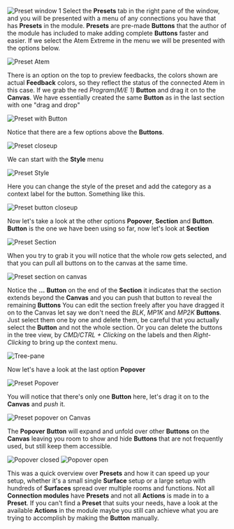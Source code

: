 
![Preset window 1](images/presets/preset_1.png 'Preset window 1')
Select the **Presets** tab in the right pane of the window, and you will be presented with a menu of any connections you have that has **Presets** in the module. **Presets** are pre-made **Buttons** that the author of the module has included to make adding complete **Buttons** faster and easier. If we select the Atem Extreme in the menu we will be presented with the options below.

![Preset Atem](<images/presets/preset_2.png> 'Preset Atem')

There is an option on the top to preview feedbacks, the colors shown are actual **Feedback** colors, so they reflect the status of the connected Atem in this case. If we grab the red *Program(M/E 1)* **Button** and drag it on to the **Canvas**. We have essentially created the same **Button** as in the last section with one "drag and drop"

![Preset with Button](images/presets/preset_3.png 'Preset with Button')

Notice that there are a few options above the **Buttons**.

![Preset closeup](images/presets/preset_closeup.png 'Preset closeup')

We can start with the **Style** menu

![Preset Style](images/presets/preset_closeup_2.png 'Preset style')

Here you can change the style of the preset and add the category as a context label for the button.
Something like this.

![Preset button closeup](images/presets/preset_button_closeup.png)

Now let's take a look at the other options **Popover**, **Section** and **Button**. **Button** is the one we have been using so far, now let's look at **Section**

![Preset Section](images/presets/preset_section.png 'Preset Section')

When you try to grab it you will notice that the whole row gets selected, and that you can pull all buttons on to the canvas at the same time.

![Preset section on canvas](images/presets/preset_section_on_canvas.png 'Preset section on canvas')

Notice the **...** **Button** on the end of the **Section** it indicates that the section extends beyond the **Canvas** and you can push that button to reveal the remaining **Buttons**
You can edit the section freely after you have dragged it on to the Canvas let say we don't need the *BLK*, *MP1K* and *MP2K* **Buttons**. Just select them one by one and delete them, be careful that you actually select the **Button** and not the whole section. Or you can delete the buttons in the tree view, by *CMD/CTRL + Clicking* on the labels and then *Right-Clicking* to bring up the context menu.

![Tree-pane](images/presets/preset_tree.png)

Now let's have a look at the last option **Popover**

![Preset Popover](images/presets/Preset_popover.png 'Preset Popover')

You will notice that there's only one **Button** here, let's drag it on to the **Canvas** and *push* it.

![Preset popover on Canvas](images/presets/preset_popover_on_canvas.png 'Preset popover on canvas')

The **Popover** **Button** will expand and unfold over other **Buttons** on the **Canvas** leaving you room to show and hide **Buttons** that are not frequently used, but still keep them accessible.

![ Popover closed](images/presets/popover_closed.png) ![Popover open](images/presets/popover_open.png)

This was a quick overview over **Presets** and how it can speed up your setup, whether it's a small single **Surface** setup or a large setup with hundreds of **Surfaces** spread over multiple rooms and functions. Not all **Connection modules** have **Presets** and not all **Actions** is made in to a **Preset**. If you can't find a **Preset** that suits your needs, have a look at the available **Actions** in the module maybe you still can achieve what you are trying to accomplish by making the **Button** manually. 